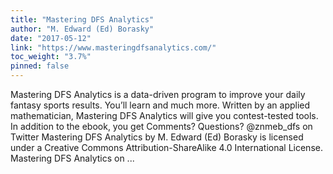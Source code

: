 ```yaml
---
title: "Mastering DFS Analytics"
author: "M. Edward (Ed) Borasky"
date: "2017-05-12"
link: "https://www.masteringdfsanalytics.com/"
toc_weight: "3.7%"
pinned: false
---
```


Mastering DFS Analytics is a data-driven program to improve your daily fantasy sports results. You’ll learn and much more. Written by an applied mathematician, Mastering DFS Analytics will give you contest-tested tools. In addition to the ebook, you get Comments? Questions? @znmeb_dfs on Twitter Mastering DFS Analytics by M. Edward (Ed) Borasky is licensed under a Creative Commons Attribution-ShareAlike 4.0 International License. Mastering DFS Analytics on ...
